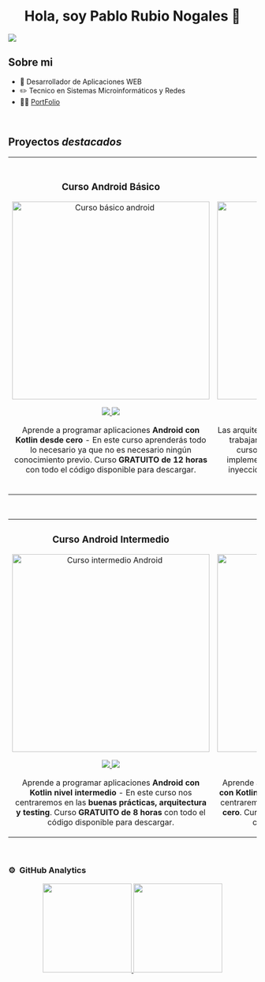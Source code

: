 <div align="center">
<h1 align="center">Hola, soy Pablo Rubio Nogales</a> 👋</h1>
</div>
<img src="https://i.imgur.com/weNbhGZ.png">

## Sobre mi

- 📲 Desarrollador de Aplicaciones WEB
- ✏️ Tecnico en Sistemas Microinformáticos y Redes
- 🧑‍🏫 [PortFolio]([pablillo20.github.io/PortFolio/](https://github.com/pablillo20/PortFolio.git))
<br>

## Proyectos *destacados*
<table>
<tr>
<td width="50%">
<h3 align="center">Curso Android Básico</h3>
<div align="center">
<a href="https://github.com/ArisGuimera/Android-Expert" target="_blank"><img src="https://i.imgur.com/Jji0CIE.jpg" width="400" alt="Curso básico android"></a>
<p>
<a href="https://github.com/ArisGuimera/Android-Expert" target="_blank">
<img src="https://img.shields.io/badge/CÓDIGO-ff9?style=for-the-badge&logo=github&logoColor=black">
</a>
<a href="https://youtu.be/vJapzH_46a8" target="_blank">
<img src="https://img.shields.io/badge/-Youtube-green?style=for-the-badge&color=fbfc40">
</a>
</p>
<p>Aprende a programar aplicaciones <strong>Android con Kotlin desde cero</strong> - En este curso aprenderás todo lo necesario ya que no es necesario ningún conocimiento previo. Curso <strong>GRATUITO de 12 horas</strong> con todo el código disponible para descargar.</p>
</div>
                                                                                      
</td>

<td width="50%">
               <br>
<h3 align="center">Arquitectura MVVM</h3>
<div align="center">                                       
<a href="https://github.com/ArisGuimera/SimpleAndroidMVVM" target="_blank"><img src="https://i.imgur.com/7uCBigG.jpg" width="400" alt="Curso arquitectura MVVM"></a>
<br>
<p>
<a href="https://github.com/ArisGuimera/SimpleAndroidMVVM" target="_blank">
<img src="https://img.shields.io/badge/C%C3%93DIGO-80ffaa?style=for-the-badge&logo=github&logoColor=black">
</a>
<a href="https://youtu.be/hhhSMXi0R3E" target="_blank">
<img src="https://img.shields.io/badge/-Youtube-green?style=for-the-badge&color=3fFD7f">
</a>
</p>
</p>Las arquitecturas son <strong>IMPRESCINDIBLES</strong> para poder trabajar como desarrollador/a Android. En este curso, divido por ramas irás aprendiendo a implementar una arquitectura real y robusta con inyección de dependencias, clean architecture, testing y mucho más.</p>
</div>                                                             
</table>                                                                                 
</div>
<br>

<table>
<tr>
<td width="50%">
<h3 align="center">Curso Android Intermedio</h3>
<div align="center">
<a href="https://github.com/ArisGuimera/Android-Expert-Intermedio" target="_blank"><img src="https://i.imgur.com/V48W0sU.jpg" width="400" alt="Curso intermedio Android"></a>
<p>
<a href="https://github.com/ArisGuimera/Android-Expert-Intermedio" target="_blank">
<img src="https://img.shields.io/badge/CÓDIGO-ff9?style=for-the-badge&logo=github&logoColor=black">
</a>
<a href="https://youtu.be/UaR7GSNACsM" target="_blank">
<img src="https://img.shields.io/badge/-Youtube-green?style=for-the-badge&color=fbfc40">
</a>
</p>
<p>Aprende a programar aplicaciones <strong>Android con Kotlin nivel intermedio</strong> - En este curso nos centraremos en las <strong>buenas prácticas, arquitectura y testing</strong>. Curso <strong>GRATUITO de 8 horas</strong> con todo el código disponible para descargar.</p>
</div>
                                                                                      
</td>       

<td width="50%">
<h3 align="center">Curso Kotlin Multiplatform</h3>
<div align="center">
<a href="https://github.com/ArisGuimera/Curso-Kotlin-Multiplatform" target="_blank"><img src="https://i.imgur.com/nDDp1Ra.jpg" width="400" alt="Curso Kotlin Multiplatform"></a>
<p>
<a href="https://github.com/ArisGuimera/Curso-Kotlin-Multiplatform" target="_blank">
<img src="https://img.shields.io/badge/C%C3%93DIGO-cfaae0?style=for-the-badge&logo=github&logoColor=black">
</a>
<a href="https://youtube.com/playlist?list=PL8ie04dqq7_NUvBcMMosVRAbqZDWmRzX3&si=FdS-Z07ZFAUjDHAE" target="_blank">
<img src="https://img.shields.io/badge/-Youtube-green?style=for-the-badge&color=ff00f4">
</a>
</p>
<p>Aprende a programar aplicaciones <strong>multiplataform con Kotlin y Jetpack Compose</strong> - En este curso nos centraremos en dominar Kotlin Multiplatform <strong>desde cero</strong>. Curso <strong>GRATUITO</strong> (en desarrollo) con todo el código disponible para descargar.</p>
</div>
                                                                                      
</td>  
</table>                                                                                 
</div>
<br>

### ⚙️ &nbsp;GitHub Analytics

<p align="center">
<a href="https://github.com/ArisGuimera">
  <img height="180em" src="https://github-readme-stats-eight-theta.vercel.app/api?username=ArisGuimera&show_icons=true&theme=algolia&include_all_commits=true&count_private=true"/>
  <img height="180em" src="https://github-readme-stats-eight-theta.vercel.app/api/top-langs/?username=ArisGuimera&layout=compact&langs_count=8&theme=algolia"/>
</a>
</p>
